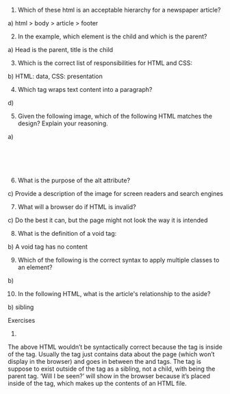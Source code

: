 1. Which of these html is an acceptable hierarchy for a newspaper article?

a) html > body > article > footer

2. In the example, which element is the child and which is the parent?

a) Head is the parent, title is the child

3. Which is the correct list of responsibilities for HTML and CSS:

b) HTML: data, CSS: presentation

4. Which tag wraps text content into a paragraph?

d) <p>

5. Given the following image, which of the following HTML matches the design? Explain your reasoning.

a)

  <header>
    <nav></nav>
    <h1></h1>
    <h5></h5>
  </header>
  <section>
    <article>
      <img>
      <ul></ul>
      <h2></h2>
    </article>
  </section>

6. What is the purpose of the alt attribute?

c) Provide a description of the image for screen readers and search engines

7. What will a browser do if HTML is invalid?

c) Do the best it can, but the page might not look the way it is intended

8. What is the definition of a void tag:

b) A void tag has no content

9. Which of the following is the correct syntax to apply multiple classes to an element?

b) <div class="large important sparkly"></div>

10. In the following HTML, what is the article's relationship to the aside?

b) sibling

Exercises

1.

The above HTML wouldn’t be syntactically correct because the <body> tag is inside of the <head> tag. Usually the <head> tag just contains data about the page (which won’t display in the browser) and goes in between the <html> and <body> tags. The <body> tag is suppose to exist outside of the <head> tag as a sibling, not a child, with <html> being the parent tag. 
‘Will I be seen?’ will show in the browser because it’s placed inside of the <body> tag, which makes up the contents of an HTML file.